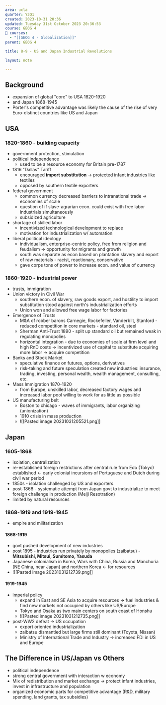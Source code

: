 ```yaml
---
area: ucla
quarter: Y3Q1
created: 2023-10-31 20:36
updated: Tuesday 31st October 2023 20:36:53
course: GEOG 4
📕 courses:
  - "[[GEOG 4 - Globalization]]"
parent: GEOG 4

title: 8-9 - US and Japan Industrial Revolutions

layout: note

---
```

## Background
- expansion of global "core" to USA 1820-1920
- and Japan 1868-1945
- Porter's competitive advantage was likely the cause of the rise of very Euro-distinct countries like US and Japan
## USA
### 1820-1860 - building capacity
- government protection, stimulation
- political independence
	- used to be a resource economy for Britain pre-1787
- 1816 "Dallas" Tariff
	- encouraged **import substitution** -> protected infant industries like textiles
	- opposed by southern textile exporters
- federal government
	- common currency decreased barriers to intranational trade -> economies of scale
	- question of if slave-agrarian econ. could exist with free labor industrials simultaneously
	- subsidized agriculture
- shortage of skilled labor
	- incentivized technological development to replace
	- motivation for industrialization w/ automation
- liberal political ideology
	- individualism, enterprise-centric policy, free from religion and feudalism -> opportunity for migrants and growth
	- south was separate as econ based on plantation slavery and export of raw materials - racist, reactionary, conservative
	- gave corps tons of power to increase econ. and value of currency
### 1860-1920 - industrial power
- trusts, immigration
- Union victory in Civil War
	- southern econ. of slavery, raw goods export, and hostility to import substitution stood against north's industrialization efforts
	- Union won and allowed free wage labor for factories
- Emergence of Trusts
	- M&A of robber barons Carnegie, Rockefeller, Vanderbilt, Stanford - reduced competition in core markets - standard oil, steel
	- Sherman Anti-Trust 1890 - split up standard oil but remained weak in regulating monopolies
	- horizontal integration - due to economies of scale at firm level and high RnD costs -> incentivized use of capital to substitute acquiring more labor -> acquire competition
- Banks and Stock Market
	- speculative finance on futures, options, derivatives
	- risk-taking and future speculation created new industries: insurance, trading, investing, personal wealth, wealth management, consulting, etc.
- Mass Immigration 1870-1920
	- from Europe, unskilled labor, decreased factory wages and increased labor pool willing to work for as little as possible
- US manufacturing belt
	- Boston to chicago - waves of immigrants, labor organizing (unionization)
	- 1910 crisis in mass production
	- ![[Pasted image 20231031205521.png]]

## Japan
### 1605-1868
- isolation, centralization
- re-established foreign restrictions after central rule from Edo (Tokyo) established <- early colonial incursions of Portuguese and Dutch during civil war period
- 1850s - isolation challenged by US and exporters
- post-1868 - systematic attempt from Japan govt to industrialize to meet foreign challenge in production (Meiji Resotration)
- limited by natural resources
### 1868-1919 and 1919-1945
- empire and militarization
#### 1868-1919
- govt pushed development of new industries
- post 1895 - industries run privately by monopolies (zaibatsu) - **Mitsubishi, Mitsui, Sumitomo, Yasuda**
- Japanese colonialism in Korea, Wars with China, Russia and Manchuria (NE China, near Japan) and northern Korea <- for resources
- ![[Pasted image 20231031212739.png]]
#### 1919-1945
- imperial policy
	- expand in East and SE Asia to acquire resources -> fuel industries & find new markets not occupied by others like US/Europe
	- Tokyo and Osaka as two main centers on south coast of Honshu
	- ![[Pasted image 20231031212735.png]]
- post-WW2 defeat -> US occupation
	- export oriented industrialization
	- zaibatsu dismantled but large firms still dominant (Toyota, Nissan)
	- Ministry of International Trade and Industry -> increased FDI in US and Europe

## The Difference in US/Japan vs Others
- political independence
- strong central government with interaction w economy
- Mix of redistribution and market exchange -> protect infant industries, invest in infrastructure and population
- organized economic parts for competitive advantage (R&D, military spending, land grants, tax subsidies)